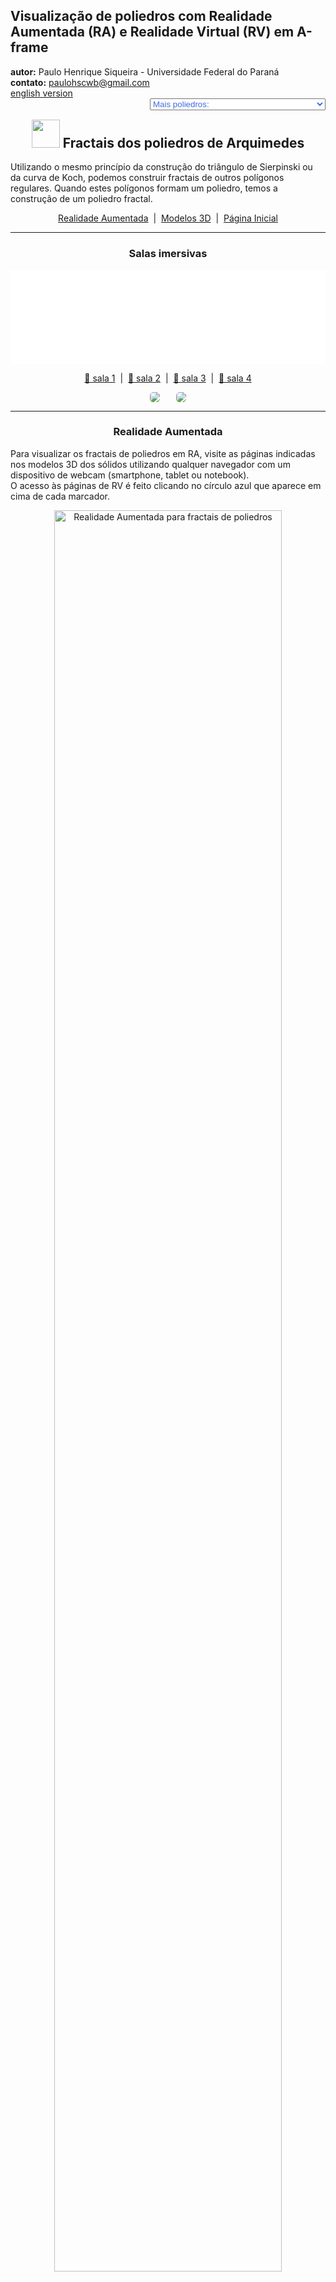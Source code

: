 <link rel="stylesheet" href="../../scripts/style.css">
<meta charset="utf-8">
<link rel="icon" type="image/png" href="../vr/salas/imagens/icone.png">
<h2>Visualização de poliedros com Realidade Aumentada (RA) e Realidade Virtual (RV) em A-frame</h2>
<b>autor:</b> Paulo Henrique Siqueira - Universidade Federal do Paraná
<br><b>contato:</b> <a href="#"> paulohscwb@gmail.com </a>
<br><a href="https://paulohscwb.github.io/polyhedra2/fractalarchimedean/">english version</a>
<form style="margin: 0 auto; float:right; text-align:right; width:100%; margin-bottom:15px;">
	<select id="url" onchange="urlHandler(this.value)" style="color:royalblue;">
		<option disabled selected>Mais poliedros:</option>
		<option value="../../ArchimedeanCatalanHulls/pt-br/">Cascos convexos de Arquimedes e Catalan</option>
		<option value="../../fractalplatonic/pt-br/">Fractais dos poliedros de Platão</option>
		<option value="../../fractalnonconvex/pt-br/">Fractais dos poliedros não convexos</option>
		<option disabled value="../../fractalarchimedean/pt-br/">Fractais dos poliedros de Arquimedes</option>
		<option value="../../chamfered/pt-br/">Poliedros chanfrados</option>
		<option value="../../propellor/pt-br/">Poliedros de hélice</option>
		<option value="../../diamonds/pt-br/">Poliedros de diamante</option>
	</select>
</form>
<script>
function urlHandler(value) {                               
    window.location.assign(`${value}`);
}
</script>

<p id="p1"></p>
  <h2 align="center"><img src="../vr/salas/imagens/icone.png" style="margin-bottom:-10px" width="45"> Fractais dos poliedros de Arquimedes</h2>
  Utilizando o mesmo princípio da construção do triângulo de Sierpinski ou da curva de Koch, podemos construir fractais de outros polígonos regulares. Quando estes polígonos formam um poliedro, temos a construção de um poliedro fractal.

 <p align="center"><a href="#ra">Realidade Aumentada</a><span>&nbsp;&nbsp;|&nbsp;&nbsp;</span><a href="#m3d">Modelos 3D</a><span>&nbsp;&nbsp;|&nbsp;&nbsp;</span><a href="../../pt-br/">Página Inicial</a></p>
<hr>
 <h3 align="center">Salas imersivas</h3>
  <div class="embed-container"><iframe width="100%" src="../sala1.htm" title="Sala Imersiva de fractais de poliedros" frameborder="0" loading="lazy"></iframe></div>
  <p align="center"><a href="../sala1.htm" target="_blank">&#x1f517; sala 1</a><span>&nbsp;&nbsp;|&nbsp;&nbsp;</span><a href="../sala2.htm" target="_blank">&#x1f517; sala 2</a><span>&nbsp;&nbsp;|&nbsp;&nbsp;</span><a href="../sala3.htm" target="_blank">&#x1f517; sala 3</a><span>&nbsp;&nbsp;|&nbsp;&nbsp;</span><a href="../sala4.htm" target="_blank">&#x1f517; sala 4</a></p>
  <p align="center"><img src="../../../geometria-descritiva/videos/fractalarchimedean1.gif" style="max-width: 47%; border-radius:5px; margin-right:5%" loading="lazy"/><img src="../../../geometria-descritiva/videos/fractalarchimedean2.gif" style="max-width: 47%; border-radius:5px" loading="lazy"/></p>
  <hr>
  <h3 id="ra" align="center">Realidade Aumentada</h3>
  Para visualizar os fractais de poliedros em RA, visite as páginas indicadas nos modelos 3D dos sólidos utilizando qualquer navegador com um dispositivo de webcam (smartphone, tablet ou notebook).
<br>O acesso às páginas de RV é feito clicando no círculo azul que aparece em cima de cada marcador.
<p align="center"><img style="border-radius:7px;" alt="Realidade Aumentada para fractais de poliedros" src="../ar/example.jpg" width="85%"></p>
<p align="center"><img src="../ar/fractalarchimedean.gif" alt="Realidade Aumentada para fractais de poliedros" style="max-width: 92%; border-radius:5px;" loading="lazy"/></p>
<hr>
<h3 id="m3d" align="center">Modelos 3D</h3>
<!-- <iframe width="560" height="315" style="max-width:100%" src="https://www.youtube.com/embed/videoseries?list=PLy0I_lGW8HxU-mneUmSsccpRAAwbErHFq" title="YouTube video player" frameborder="0" allow="accelerometer; autoplay; clipboard-write; encrypted-media; gyroscope; picture-in-picture; web-share" allowfullscreen></iframe> -->
<h4>1. Fractal do cuboctaedro</h4>
<a href="../vr/FractalCuboctahedron.htm" target="_blank" title="modelo 3D" class="fotoA"><img src="../ar/31A.png" class="foto" alt="Fractal do cuboctaedro"></a><img src="../ar/31.png" class="qr">
 <br><br>Aplicando-se o princípio de construção da curva de Koch nas faces triangulares do cuboctaedro, obtemos um fractal do cuboctaedro. Na primeira ordem de construção do fractal, construímos um novo sólido em cada face triangular do poliedro original. Neste exemplo, temos as representações do sólido nas ordens 0, 1, 2 e 3.
 <table>
	<tr>
		<th>ordem</th>
		<th>poliedros</th>
		<th>faces</th>
		<th>arestas</th>
		<th>vértices</th>
	</tr>
	<tr>
		<td>0</td>
		<td>1</td>
		<td>14</td>
		<td>24</td>
		<td>12</td>
	</tr>
	<tr>
		<td>1</td>
		<td>9</td>
		<td>126</td>
		<td>216</td>
		<td>108</td>
	</tr>
	<tr>
		<td>2</td>
		<td>81</td>
		<td>1134</td>
		<td>1944</td>
		<td>972</td>
	</tr>
	<tr>
		<td>3</td>
		<td>729</td>
		<td>10206</td>
		<td>17496</td>
		<td>8748</td>
	</tr>
 </table>
 <a href="../ra.html" class="raAR" title="Realidade aumentada" target="_blank"></a>
<hr>
<h4>2. Fractal do icosidodecaedro</h4>
<a href="../vr/FractalIcosidodecahedron.htm" target="_blank" title="modelo 3D" class="fotoA"><img src="../ar/32A.png" class="foto" alt="Fractal do icosidodecaedro"></a><img src="../ar/32.png" class="qr">
 <br><br>Aplicando-se o princípio de construção da curva de Koch nas faces triangulares do icosidodecaedro, obtemos um fractal do icosidodecaedro. Na primeira ordem de construção do fractal, construímos um novo sólido em cada face triangular do poliedro original. Neste exemplo, temos as representações do sólido nas ordens 0, 1, 2 e 3.
 <table>
	<tr>
		<th>ordem</th>
		<th>poliedros</th>
		<th>faces</th>
		<th>arestas</th>
		<th>vértices</th>
	</tr>
	<tr>
		<td>0</td>
		<td>1</td>
		<td>32</td>
		<td>60</td>
		<td>30</td>
	</tr>
	<tr>
		<td>1</td>
		<td>21</td>
		<td>672</td>
		<td>1260</td>
		<td>630</td>
	</tr>
	<tr>
		<td>2</td>
		<td>441</td>
		<td>14112</td>
		<td>26460</td>
		<td>13230</td>
	</tr>
	<tr>
		<td>3</td>
		<td>9261</td>
		<td>296352</td>
		<td>555660</td>
		<td>277830</td>
	</tr>
 </table>
 <a href="../ra.html" class="raAR" title="Realidade aumentada" target="_blank"></a>
<hr>
<h4>3. Fractal do rombicosidodecaedro</h4>
<a href="../vr/FractalRhombicosidodecahedron.htm" target="_blank" title="modelo 3D" class="fotoA"><img src="../ar/33A.png" class="foto" alt="Fractal do rombicosidodecaedro"></a><img src="../ar/33.png" class="qr">
 <br><br>Aplicando-se o princípio de construção da curva de Koch nas faces pentagonais do rombicosidodecaedro, obtemos um fractal do rombicosidodecaedro. Na primeira ordem de construção do fractal, construímos um novo sólido em cada face pentagonal do poliedro original. Neste exemplo, temos as representações do sólido nas ordens 0, 1, 2 e 3.
 <table>
	<tr>
		<th>ordem</th>
		<th>poliedros</th>
		<th>faces</th>
		<th>arestas</th>
		<th>vértices</th>
	</tr>
	<tr>
		<td>0</td>
		<td>1</td>
		<td>62</td>
		<td>120</td>
		<td>60</td>
	</tr>
	<tr>
		<td>1</td>
		<td>13</td>
		<td>806</td>
		<td>1560</td>
		<td>780</td>
	</tr>
	<tr>
		<td>2</td>
		<td>169</td>
		<td>10478</td>
		<td>20280</td>
		<td>10140</td>
	</tr>
	<tr>
		<td>3</td>
		<td>2197</td>
		<td>136214</td>
		<td>263640</td>
		<td>131820</td>
	</tr>
 </table>
 <a href="../ra.html" class="raAR" title="Realidade aumentada" target="_blank"></a>
<hr>
<h4>4. Fractal do rombicuboctaedro</h4>
<a href="../vr/FractalRhombicuboctahedron.htm" target="_blank" title="modelo 3D" class="fotoA"><img src="../ar/34A.png" class="foto" alt="Fractal do rombicuboctaedro"></a><img src="../ar/34.png" class="qr">
 <br><br>Aplicando-se o princípio de construção da curva de Koch nas faces triangulares do rombicuboctaedro, obtemos um fractal do rombicuboctaedro. Na primeira ordem de construção do fractal, construímos um novo sólido em cada face triangular do poliedro original. Neste exemplo, temos as representações do sólido nas ordens 0, 1, 2 e 3.
 <table>
	<tr>
		<th>ordem</th>
		<th>poliedros</th>
		<th>faces</th>
		<th>arestas</th>
		<th>vértices</th>
	</tr>
	<tr>
		<td>0</td>
		<td>1</td>
		<td>26</td>
		<td>48</td>
		<td>24</td>
	</tr>
	<tr>
		<td>1</td>
		<td>9</td>
		<td>234</td>
		<td>432</td>
		<td>216</td>
	</tr>
	<tr>
		<td>2</td>
		<td>81</td>
		<td>2106</td>
		<td>3888</td>
		<td>1944</td>
	</tr>
	<tr>
		<td>3</td>
		<td>729</td>
		<td>18954</td>
		<td>34992</td>
		<td>17496</td>
	</tr>
 </table>
 <a href="../ra1.html" class="raAR" title="Realidade aumentada" target="_blank"></a>
<hr>
<h4>5. Fractal do cubo snub</h4>
<a href="../vr/FractalSnubCube.htm" target="_blank" title="modelo 3D" class="fotoA"><img src="../ar/35A.png" class="foto" alt="Fractal do cubo snub"></a><img src="../ar/35.png" class="qr">
 <br><br>Aplicando-se o princípio de construção da curva de Koch nas faces quadradas do cubo snub, obtemos um fractal do cubo snub. Na primeira ordem de construção do fractal, construímos um novo sólido em cada face quadrada do poliedro original. Neste exemplo, temos as representações do sólido nas ordens 0, 1, 2, e 4.
 <table>
	<tr>
		<th>ordem</th>
		<th>poliedros</th>
		<th>faces</th>
		<th>arestas</th>
		<th>vértices</th>
	</tr>
	<tr>
		<td>0</td>
		<td>1</td>
		<td>38</td>
		<td>60</td>
		<td>24</td>
	</tr>
	<tr>
		<td>1</td>
		<td>7</td>
		<td>266</td>
		<td>420</td>
		<td>168</td>
	</tr>
	<tr>
		<td>2</td>
		<td>49</td>
		<td>1862</td>
		<td>2940</td>
		<td>1176</td>
	</tr>
	<tr>
		<td>3</td>
		<td>343</td>
		<td>13034</td>
		<td>20580</td>
		<td>8232</td>
	</tr>
	<tr>
		<td>4</td>
		<td>2401</td>
		<td>91238</td>
		<td>144060</td>
		<td>57624</td>
	</tr>
 </table>
 <a href="../ra1.html" class="raAR" title="Realidade aumentada" target="_blank"></a>
<hr>
<h4>6. Fractal do dodecaedro snub</h4>
<a href="../vr/FractalSnubDodecahedron.htm" target="_blank" title="modelo 3D" class="fotoA"><img src="../ar/36A.png" class="foto" alt="Fractal do dodecaedro snub"></a><img src="../ar/36.png" class="qr">
 <br><br>Aplicando-se o princípio de construção da curva de Koch nas faces pentagonais do dodecaedro snub, obtemos um fractal do dodecaedro snub. Na primeira ordem de construção do fractal, construímos um novo sólido em cada face pentagonal do poliedro original. Neste exemplo, temos as representações do sólido nas ordens 0, 1, 2 e 3.
 <table>
	<tr>
		<th>ordem</th>
		<th>poliedros</th>
		<th>faces</th>
		<th>arestas</th>
		<th>vértices</th>
	</tr>
	<tr>
		<td>0</td>
		<td>1</td>
		<td>92</td>
		<td>150</td>
		<td>60</td>
	</tr>
	<tr>
		<td>1</td>
		<td>13</td>
		<td>1196</td>
		<td>1950</td>
		<td>780</td>
	</tr>
	<tr>
		<td>2</td>
		<td>169</td>
		<td>15548</td>
		<td>25350</td>
		<td>10140</td>
	</tr>
	<tr>
		<td>3</td>
		<td>2197</td>
		<td>202124</td>
		<td>329550</td>
		<td>131820</td>
	</tr>
 </table>
 <a href="../ra1.html" class="raAR" title="Realidade aumentada" target="_blank"></a>
<hr>
<h4>7. Fractal do cuboctaedro truncado</h4>
<a href="../vr/FractalTruncatedCuboctahedron.htm" target="_blank" title="modelo 3D" class="fotoA"><img src="../ar/38A.png" class="foto" alt="Fractal do cuboctaedro truncado"></a><img src="../ar/38.png" class="qr">
 <br><br>Aplicando-se o princípio de construção da curva de Koch nas faces quadradas do cuboctaedro truncado, obtemos um fractal do cuboctaedro truncado. Na primeira ordem de construção do fractal, construímos um novo sólido em cada face quadrada do poliedro original. Neste exemplo, temos as representações do sólido nas ordens 0, 1, 2 e 3.
 <table>
	<tr>
		<th>ordem</th>
		<th>poliedros</th>
		<th>faces</th>
		<th>arestas</th>
		<th>vértices</th>
	</tr>
	<tr>
		<td>0</td>
		<td>1</td>
		<td>26</td>
		<td>72</td>
		<td>48</td>
	</tr>
	<tr>
		<td>1</td>
		<td>13</td>
		<td>338</td>
		<td>936</td>
		<td>624</td>
	</tr>
	<tr>
		<td>2</td>
		<td>169</td>
		<td>4394</td>
		<td>12168</td>
		<td>8112</td>
	</tr>
	<tr>
		<td>3</td>
		<td>2197</td>
		<td>57122</td>
		<td>158184</td>
		<td>105456</td>
	</tr>
 </table>
 <a href="../ra1.html" class="raAR" title="Realidade aumentada" target="_blank"></a>
<hr>
<h4>8. Fractal do cubo truncado</h4>
<a href="../vr/FractalTruncatedCube.htm" target="_blank" title="modelo 3D" class="fotoA"><img src="../ar/37A.png" class="foto" alt="Fractal do cubo truncado"></a><img src="../ar/37.png" class="qr">
 <br><br>Aplicando-se o princípio de construção da curva de Koch nas faces triangulares do cubo truncado, obtemos um fractal do cubo truncado. Na primeira ordem de construção do fractal, construímos um novo sólido em cada face triangular do poliedro original. Neste exemplo, temos as representações do sólido nas ordens 0, 1, 2 e 3.
 <table>
	<tr>
		<th>ordem</th>
		<th>poliedros</th>
		<th>faces</th>
		<th>arestas</th>
		<th>vértices</th>
	</tr>
	<tr>
		<td>0</td>
		<td>1</td>
		<td>14</td>
		<td>36</td>
		<td>24</td>
	</tr>
	<tr>
		<td>1</td>
		<td>9</td>
		<td>126</td>
		<td>324</td>
		<td>216</td>
	</tr>
	<tr>
		<td>2</td>
		<td>81</td>
		<td>1134</td>
		<td>2916</td>
		<td>1944</td>
	</tr>
	<tr>
		<td>3</td>
		<td>729</td>
		<td>10206</td>
		<td>26244</td>
		<td>17496</td>
	</tr>
 </table>
 <a href="../ra2.html" class="raAR" title="Realidade aumentada" target="_blank"></a>
<hr>
<h4>9. Fractal do dodecaedro truncado</h4>
<a href="../vr/FractalTruncatedDodecahedron.htm" target="_blank" title="modelo 3D" class="fotoA"><img src="../ar/39A.png" class="foto" alt="Fractal do dodecaedro truncado"></a><img src="../ar/39.png" class="qr">
 <br><br>Aplicando-se o princípio de construção da curva de Koch nas faces triangulares do dodecaedro truncado, obtemos um fractal do dodecaedro truncado. Na primeira ordem de construção do fractal, construímos um novo sólido em cada face triangular do poliedro original. Neste exemplo, temos as representações do sólido nas ordens 0, 1, 2 e 3.
 <table>
	<tr>
		<th>ordem</th>
		<th>poliedros</th>
		<th>faces</th>
		<th>arestas</th>
		<th>vértices</th>
	</tr>
	<tr>
		<td>0</td>
		<td>1</td>
		<td>32</td>
		<td>150</td>
		<td>60</td>
	</tr>
	<tr>
		<td>1</td>
		<td>21</td>
		<td>672</td>
		<td>3150</td>
		<td>1260</td>
	</tr>
	<tr>
		<td>2</td>
		<td>441</td>
		<td>14112</td>
		<td>66150</td>
		<td>26460</td>
	</tr>
	<tr>
		<td>3</td>
		<td>9261</td>
		<td>296352</td>
		<td>1389150</td>
		<td>555660</td>
	</tr>
 </table>
 <a href="../ra2.html" class="raAR" title="Realidade aumentada" target="_blank"></a>
<hr>
<h4>10. Fractal do icosaedro truncado</h4>
<a href="../vr/FractalTruncatedIcosahedron.htm" target="_blank" title="modelo 3D" class="fotoA"><img src="../ar/40A.png" class="foto" alt="Fractal do icosaedro truncado"></a><img src="../ar/40.png" class="qr">
 <br><br>Aplicando-se o princípio de construção da curva de Koch nas faces pentagonais do icosaedro truncado, obtemos um fractal do icosaedro truncado. Na primeira ordem de construção do fractal, construímos um novo sólido em cada face pentagonal do poliedro original. Neste exemplo, temos as representações do sólido nas ordens 0, 1, 2 e 3.
 <table>
	<tr>
		<th>ordem</th>
		<th>poliedros</th>
		<th>faces</th>
		<th>arestas</th>
		<th>vértices</th>
	</tr>
	<tr>
		<td>0</td>
		<td>1</td>
		<td>32</td>
		<td>90</td>
		<td>60</td>
	</tr>
	<tr>
		<td>1</td>
		<td>13</td>
		<td>416</td>
		<td>1170</td>
		<td>780</td>
	</tr>
	<tr>
		<td>2</td>
		<td>169</td>
		<td>5408</td>
		<td>15210</td>
		<td>10140</td>
	</tr>
	<tr>
		<td>3</td>
		<td>2197</td>
		<td>70304</td>
		<td>197730</td>
		<td>131820</td>
	</tr>
 </table>
 <a href="../ra2.html" class="raAR" title="Realidade aumentada" target="_blank"></a>
 <p class="topop"><a href="#p1" class="topo">voltar ao topo</a></p>
<hr>
<h4>11. Fractal do icosidodecaedro truncado</h4>
<a href="../vr/FractalTruncatedIcosidodecahedron.htm" target="_blank" title="modelo 3D" class="fotoA"><img src="../ar/41A.png" class="foto" alt="Fractal do icosidodecaedro truncado"></a><img src="../ar/41.png" class="qr">
 <br><br>Aplicando-se o princípio de construção da curva de Koch nas faces decagonais do icosidodecaedro truncado, obtemos um fractal do icosidodecaedro truncado. Na primeira ordem de construção do fractal, construímos um novo sólido em cada face decagonal do poliedro original. Neste exemplo, temos as representações do sólido nas ordens 0, 1, 2 e 3.
 <table>
	<tr>
		<th>ordem</th>
		<th>poliedros</th>
		<th>faces</th>
		<th>arestas</th>
		<th>vértices</th>
	</tr>
	<tr>
		<td>0</td>
		<td>1</td>
		<td>62</td>
		<td>180</td>
		<td>120</td>
	</tr>
	<tr>
		<td>1</td>
		<td>13</td>
		<td>806</td>
		<td>2340</td>
		<td>1560</td>
	</tr>
	<tr>
		<td>2</td>
		<td>169</td>
		<td>10478</td>
		<td>30420</td>
		<td>20280</td>
	</tr>
	<tr>
		<td>3</td>
		<td>2197</td>
		<td>136214</td>
		<td>395460</td>
		<td>263640</td>
	</tr>
 </table>
 <a href="../ra3.html" class="raAR" title="Realidade aumentada" target="_blank"></a>
<hr>
<h4>12. Fractal do octaedro truncado</h4>
<a href="../vr/FractalTruncatedOctahedron.htm" target="_blank" title="modelo 3D" class="fotoA"><img src="../ar/42A.png" class="foto" alt="Fractal do octaedro truncado"></a><img src="../ar/42.png" class="qr">
 <br><br>Aplicando-se o princípio de construção da curva de Koch nas faces quadradas do octaedro truncado, obtemos um fractal do octaedro truncado. Na primeira ordem de construção do fractal, construímos um novo sólido em cada face quadrada do poliedro original. Neste exemplo, temos as representações do sólido nas ordens 0, 1, 2 e 3.
 <table>
	<tr>
		<th>ordem</th>
		<th>poliedros</th>
		<th>faces</th>
		<th>arestas</th>
		<th>vértices</th>
	</tr>
	<tr>
		<td>0</td>
		<td>1</td>
		<td>14</td>
		<td>36</td>
		<td>24</td>
	</tr>
	<tr>
		<td>1</td>
		<td>7</td>
		<td>98</td>
		<td>252</td>
		<td>168</td>
	</tr>
	<tr>
		<td>2</td>
		<td>49</td>
		<td>686</td>
		<td>1764</td>
		<td>1176</td>
	</tr>
	<tr>
		<td>3</td>
		<td>343</td>
		<td>4802</td>
		<td>12348</td>
		<td>8232</td>
	</tr>
	<tr>
		<td>4</td>
		<td>2401</td>
		<td>33614</td>
		<td>86436</td>
		<td>57624</td>
	</tr>
 </table>
 <a href="../ra3.html" class="raAR" title="Realidade aumentada" target="_blank"></a>
<hr>
<h4>13. Fractal do tetraedro truncado</h4>
<a href="../vr/FractalTruncatedTetrahedron.htm" target="_blank" title="modelo 3D" class="fotoA"><img src="../ar/43A.png" class="foto" alt="Fractal do tetraedro truncado"></a><img src="../ar/43.png" class="qr">
 <br><br>Aplicando-se o princípio de construção do triângulo de Sierpinski nas faces triangulares do tetraedro truncado, obtemos um fractal do tetraedro truncado. Na primeira ordem de construção do fractal, construímos um novo sólido em cada face quadrada do poliedro original. Neste exemplo, temos as representações do sólido nas ordens 0, 1, 2, 3 e 4.
 <table>
	<tr>
		<th>ordem</th>
		<th>poliedros</th>
		<th>faces</th>
		<th>arestas</th>
		<th>vértices</th>
	</tr>
	<tr>
		<td>0</td>
		<td>1</td>
		<td>8</td>
		<td>18</td>
		<td>12</td>
	</tr>
	<tr>
		<td>1</td>
		<td>4</td>
		<td>40</td>
		<td>90</td>
		<td>60</td>
	</tr>
	<tr>
		<td>2</td>
		<td>25</td>
		<td>200</td>
		<td>450</td>
		<td>300</td>
	</tr>
	<tr>
		<td>3</td>
		<td>125</td>
		<td>1000</td>
		<td>2250</td>
		<td>1500</td>
	</tr>
	<tr>
		<td>4</td>
		<td>625</td>
		<td>5000</td>
		<td>11250</td>
		<td>7500</td>
	</tr>
 </table>
 <a href="../ra3.html" class="raAR" title="Realidade aumentada" target="_blank"></a>
 <hr>
<h4>14. Esponja Menger: Cubo snub</h4>
<a href="../vr/FractalSnubCube1.htm" target="_blank" title="modelo 3D" class="fotoA"><img src="../ar/44A.png" class="foto" alt="Esponja Menger - Cubo snub"></a><img src="../ar/44.png" class="qr">
 <br><br>Aplicando-se o princípio de construção do tapete de Sierpinski nas 6 faces quadradas do cubo snub, obtemos um cubo snub fractal. Na primeira ordem de construção do fractal, construímos 8 novos sólidos em cada face quadrada do poliedro original, todas com ⅓ da medida da aresta do cubo snub. Neste exemplo, temos as representações do sólido nas ordens 0, 1, 2 e 3.
 <a href="../ra4.html" class="raAR" title="Realidade aumentada" target="_blank"></a>
 <hr>
<h4>15. Cruz de Menger - Jerusalém: Cubo snub v1</h4>
<a href="../vr/FractalSnubCube2.htm" target="_blank" title="modelo 3D" class="fotoA"><img src="../ar/45A.png" class="foto" alt="cruz de Menger - Jerusalém - Cubo snub"></a><img src="../ar/45.png" class="qr">
 <br><br>Considere um cubo snub fractal. Podemos aumentar os tamanhos das arestas dos cubos snub dos cantos e diminuir os tamanhos das arestas dos cubos snub intermediários para revelar uma cruz. Nesta versão, temos 8 cubos snub homotéticos com proporção de &#8534; e 12 cubos snub homotéticos com proporção de &#8533;.
 <a href="../ra4.html" class="raAR" title="Realidade aumentada" target="_blank"></a>
 <hr>
<h4>16. Cruz de Menger - Jerusalém: Cubo snub v2</h4>
<a href="../vr/FractalSnubCube3.htm" target="_blank" title="modelo 3D" class="fotoA"><img src="../ar/46A.png" class="foto" alt="cruz de Menger - Jerusalém - Cubo snub"></a><img src="../ar/46.png" class="qr">
 <br><br>Considere um cubo snub fractal. Podemos aumentar os tamanhos das arestas dos cubos snub dos cantos e diminuir os tamanhos das arestas dos cubos snub intermediários para revelar uma cruz. Nesta versão, temos 8 cubos snub homotéticos com proporção de &#8730;2 - 1 e 12 cubos snub homotéticos com proporção de (&#8730;2 - 1)&#xb2;.
 <a href="../ra4a.html" class="raAR" title="Realidade aumentada" target="_blank"></a>
 <hr>
<h4>17. Floco de neve Mosely: Cubo snub</h4>
<a href="../vr/FractalSnubCube4.htm" target="_blank" title="modelo 3D" class="fotoA"><img src="../ar/47A.png" class="foto" alt="Floco de neve Mosely: Cubo snub"></a><img src="../ar/47.png" class="qr">
 <br><br>O floco de neve Mosely é um tipo de fractal Sierpinski-Menger obtido em duas variantes pela operação usada na criação do floco de neve Sierpinski-Menger. Neste caso, removemos oito cubos snub dos cantos e o cubo snub central em cada iteração.
 <a href="../ra4a.html" class="raAR" title="Realidade aumentada" target="_blank"></a>
 <hr>
<h4>18. Esponja Menger: Cubo truncado</h4>
<a href="../vr/FractalTruncatedCube1.htm" target="_blank" title="modelo 3D" class="fotoA"><img src="../ar/48A.png" class="foto" alt="Esponja Menger - Cubo truncado"></a><img src="../ar/48.png" class="qr">
 <br><br>Aplicando-se o princípio de construção do tapete de Sierpinski nas 6 faces octogonais do cubo truncado, obtemos um cubo truncado fractal. Na primeira ordem de construção do fractal, construímos 8 novos sólidos em cada face octogonal do poliedro original, todas com ⅓ da medida da aresta do cubo truncado. Neste exemplo, temos as representações do sólido nas ordens 0, 1, 2 e 3.
 <a href="../ra5.html" class="raAR" title="Realidade aumentada" target="_blank"></a>
 <hr>
<h4>19. Cruz de Menger - Jerusalém: Cubo truncado v1</h4>
<a href="../vr/FractalTruncatedCube2.htm" target="_blank" title="modelo 3D" class="fotoA"><img src="../ar/49A.png" class="foto" alt="cruz de Menger - Jerusalém - Cubo truncado"></a><img src="../ar/49.png" class="qr">
 <br><br>Considere um cubo truncado fractal. Podemos aumentar os tamanhos das arestas dos cubos truncados dos cantos e diminuir os tamanhos das arestas dos cubos truncados intermediários para revelar uma cruz. Nesta versão, temos 8 cubos truncados homotéticos com proporção de &#8534; e 12 cubos truncados homotéticos com proporção de &#8533;.
 <a href="../ra5.html" class="raAR" title="Realidade aumentada" target="_blank"></a>
 <hr>
<h4>20. Cruz de Menger - Jerusalém: Cubo truncado v2</h4>
<a href="../vr/FractalTruncatedCube3.htm" target="_blank" title="modelo 3D" class="fotoA"><img src="../ar/50A.png" class="foto" alt="cruz de Menger - Jerusalém - Cubo truncado"></a><img src="../ar/50.png" class="qr">
 <br><br>Considere um cubo truncado fractal. Podemos aumentar os tamanhos das arestas dos cubos truncados dos cantos e diminuir os tamanhos das arestas dos cubos truncados intermediários para revelar uma cruz. Nesta versão, temos 8 cubos truncados homotéticos com proporção de &#8730;2 - 1 e 12 cubos truncados homotéticos com proporção de (&#8730;2 - 1)&#xb2;.
 <a href="../ra5a.html" class="raAR" title="Realidade aumentada" target="_blank"></a>
 <p class="topop"><a href="#p1" class="topo">voltar ao topo</a></p>
 <hr>
<h4>21. Floco de neve Mosely: Cubo truncado</h4>
<a href="../vr/FractalTruncatedCube4.htm" target="_blank" title="modelo 3D" class="fotoA"><img src="../ar/51A.png" class="foto" alt="Floco de neve Mosely: Cubo truncado"></a><img src="../ar/51.png" class="qr">
 <br><br>O floco de neve Mosely é um tipo de fractal Sierpinski-Menger obtido em duas variantes pela operação usada na criação do floco de neve Sierpinski-Menger. Neste caso, removemos oito cubos truncados dos cantos e o cubo truncado central em cada iteração.
 <a href="../ra5a.html" class="raAR" title="Realidade aumentada" target="_blank"></a>
 <hr>
<h4>22. Esponja Menger: Rombicuboctaedro</h4>
<a href="../vr/FractalRhombicuboctahedron1.htm" target="_blank" title="modelo 3D" class="fotoA"><img src="../ar/52A.png" class="foto" alt="Esponja Menger - rombicuboctaedro"></a><img src="../ar/52.png" class="qr">
 <br><br>Aplicando-se o princípio de construção do tapete de Sierpinski em 6 faces quadradas do rombicuboctaedro, obtemos um rombicuboctaedro fractal. Na primeira ordem de construção do fractal, construímos 8 novos sólidos nas faces quadradas do poliedro original, todas com ⅓ da medida da aresta do rombicuboctaedro. Neste exemplo, temos as representações do sólido nas ordens 0, 1, 2 e 3.
 <a href="../ra6.html" class="raAR" title="Realidade aumentada" target="_blank"></a>
 <hr>
<h4>23. Cruz de Menger - Jerusalém: Rombicuboctaedro v1</h4>
<a href="../vr/FractalRhombicuboctahedron2.htm" target="_blank" title="modelo 3D" class="fotoA"><img src="../ar/53A.png" class="foto" alt="cruz de Menger - Jerusalém - rombicuboctaedro"></a><img src="../ar/53.png" class="qr">
 <br><br>Considere um rombicuboctaedro fractal. Podemos aumentar os tamanhos das arestas dos rombicuboctaedros dos cantos e diminuir os tamanhos das arestas dos rombicuboctaedros intermediários para revelar uma cruz. Nesta versão, temos 8 rombicuboctaedros homotéticos com proporção de &#8534; e 12 rombicuboctaedros homotéticos com proporção de &#8533;.
 <a href="../ra6.html" class="raAR" title="Realidade aumentada" target="_blank"></a>
 <hr>
<h4>24. Cruz de Menger - Jerusalém: Rombicuboctaedro v2</h4>
<a href="../vr/FractalRhombicuboctahedron3.htm" target="_blank" title="modelo 3D" class="fotoA"><img src="../ar/54A.png" class="foto" alt="cruz de Menger - Jerusalém - rombicuboctaedro"></a><img src="../ar/54.png" class="qr">
 <br><br>Considere um rombicuboctaedro fractal. Podemos aumentar os tamanhos das arestas dos rombicuboctaedros dos cantos e diminuir os tamanhos das arestas dos rombicuboctaedros intermediários para revelar uma cruz. Nesta versão, temos 8 rombicuboctaedros homotéticos com proporção de &#8730;2 - 1 e 12 rombicuboctaedros homotéticos com proporção de (&#8730;2 - 1)&#xb2;.
 <a href="../ra6a.html" class="raAR" title="Realidade aumentada" target="_blank"></a>
 <hr>
<h4>25. Floco de neve Mosely: Rombicuboctaedro</h4>
<a href="../vr/FractalRhombicuboctahedron4.htm" target="_blank" title="modelo 3D" class="fotoA"><img src="../ar/55A.png" class="foto" alt="Floco de neve Mosely: rombicuboctaedro"></a><img src="../ar/55.png" class="qr">
 <br><br>O floco de neve Mosely é um tipo de fractal Sierpinski-Menger obtido em duas variantes pela operação usada na criação do floco de neve Sierpinski-Menger. Neste caso, removemos oito rombicuboctaedros dos cantos e o rombicuboctaedro central em cada iteração.
 <a href="../ra6a.html" class="raAR" title="Realidade aumentada" target="_blank"></a>
 <hr>
<h4>26. Esponja Menger: Cuboctaedro</h4>
<a href="../vr/FractalCuboctahedron1.htm" target="_blank" title="modelo 3D" class="fotoA"><img src="../ar/56A.png" class="foto" alt="Esponja Menger - Cuboctaedro"></a><img src="../ar/56.png" class="qr">
 <br><br>Aplicando-se o princípio de construção do tapete de Sierpinski nas 6 faces quadradas do cuboctaedro, obtemos um cuboctaedro fractal. Na primeira ordem de construção do fractal, construímos 8 novos sólidos nas faces quadradas do poliedro original, todas com ⅓ da medida da aresta do cuboctaedro. Neste exemplo, temos as representações do sólido nas ordens 0, 1, 2 e 3.
 <a href="../ra7.html" class="raAR" title="Realidade aumentada" target="_blank"></a>
 <hr>
<h4>27. Cruz de Menger - Jerusalém: Cuboctaedro v1</h4>
<a href="../vr/FractalCuboctahedron2.htm" target="_blank" title="modelo 3D" class="fotoA"><img src="../ar/57A.png" class="foto" alt="cruz de Menger - Jerusalém - Cuboctaedro"></a><img src="../ar/57.png" class="qr">
 <br><br>Considere um cuboctaedro fractal. Podemos aumentar os tamanhos das arestas dos cuboctaedros dos cantos e diminuir os tamanhos das arestas dos cuboctaedros intermediários para revelar uma cruz. Nesta versão, temos 8 cuboctaedros homotéticos com proporção de &#8534; e 12 cuboctaedros homotéticos com proporção de &#8533;.
 <a href="../ra7.html" class="raAR" title="Realidade aumentada" target="_blank"></a>
 <hr>
<h4>28. Cruz de Menger - Jerusalém: Cuboctaedro v2</h4>
<a href="../vr/FractalCuboctahedron3.htm" target="_blank" title="modelo 3D" class="fotoA"><img src="../ar/58A.png" class="foto" alt="cruz de Menger - Jerusalém - Cuboctaedro"></a><img src="../ar/58.png" class="qr">
 <br><br>Considere um cuboctaedro fractal. Podemos aumentar os tamanhos das arestas dos cuboctaedros dos cantos e diminuir os tamanhos das arestas dos cuboctaedros intermediários para revelar uma cruz. Nesta versão, temos 8 cuboctaedros homotéticos com proporção de &#8730;2 - 1 e 12 cuboctaedros homotéticos com proporção de (&#8730;2 - 1)&#xb2;.
 <a href="../ra7a.html" class="raAR" title="Realidade aumentada" target="_blank"></a>
 <hr>
<h4>29. Floco de neve Mosely: Cuboctaedro</h4>
<a href="../vr/FractalCuboctahedron4.htm" target="_blank" title="modelo 3D" class="fotoA"><img src="../ar/59A.png" class="foto" alt="Floco de neve Mosely: cuboctaedro"></a><img src="../ar/59.png" class="qr">
 <br><br>O floco de neve Mosely é um tipo de fractal Sierpinski-Menger obtido em duas variantes pela operação usada na criação do floco de neve Sierpinski-Menger. Neste caso, removemos oito cuboctaedros dos cantos e o cuboctaedro central em cada iteração.
 <a href="../ra7a.html" class="raAR" title="Realidade aumentada" target="_blank"></a>
 <hr>
<h4>30. Esponja Menger: Cuboctaedro truncado</h4>
<a href="../vr/FractalTruncatedCuboctahedron1.htm" target="_blank" title="modelo 3D" class="fotoA"><img src="../ar/60A.png" class="foto" alt="Esponja Menger - Cuboctaedro truncado"></a><img src="../ar/60.png" class="qr">
 <br><br>Aplicando-se o princípio de construção do tapete de Sierpinski nas 6 faces octogonais do cuboctaedro truncado, obtemos um cuboctaedro truncado fractal. Na primeira ordem de construção do fractal, construímos 8 novos sólidos nas faces octogonais do poliedro original, todas com ⅓ da medida da aresta do cuboctaedro truncado. Neste exemplo, temos as representações do sólido nas ordens 0, 1, 2 e 3.
 <a href="../ra8.html" class="raAR" title="Realidade aumentada" target="_blank"></a>
 <p class="topop"><a href="#p1" class="topo">voltar ao topo</a></p>
 <hr>
<h4>31. Cruz de Menger - Jerusalém: Cuboctaedro truncado v1</h4>
<a href="../vr/FractalTruncatedCuboctahedron2.htm" target="_blank" title="modelo 3D" class="fotoA"><img src="../ar/61A.png" class="foto" alt="cruz de Menger - Jerusalém - Cuboctaedro truncado"></a><img src="../ar/61.png" class="qr">
 <br><br>Considere um cuboctaedro truncado fractal. Podemos aumentar os tamanhos das arestas dos cuboctaedros truncados dos cantos e diminuir os tamanhos das arestas dos cuboctaedros truncados intermediários para revelar uma cruz. Nesta versão, temos 8 cuboctaedros truncados homotéticos com proporção de &#8534; e 12 cuboctaedros truncados homotéticos com proporção de &#8533;.
 <a href="../ra8.html" class="raAR" title="Realidade aumentada" target="_blank"></a>
 <hr>
<h4>32. Cruz de Menger - Jerusalém: Cuboctaedro truncado v2</h4>
<a href="../vr/FractalTruncatedCuboctahedron3.htm" target="_blank" title="modelo 3D" class="fotoA"><img src="../ar/62A.png" class="foto" alt="cruz de Menger - Jerusalém - Cuboctaedro truncado"></a><img src="../ar/62.png" class="qr">
 <br><br>Considere um cuboctaedro truncado fractal. Podemos aumentar os tamanhos das arestas dos cuboctaedros truncados dos cantos e diminuir os tamanhos das arestas dos cuboctaedros truncados intermediários para revelar uma cruz. Nesta versão, temos 8 cuboctaedros truncados homotéticos com proporção de &#8730;2 - 1 e 12 cuboctaedros truncados homotéticos com proporção de (&#8730;2 - 1)&#xb2;.
 <a href="../ra8a.html" class="raAR" title="Realidade aumentada" target="_blank"></a>
 <hr>
<h4>33. Floco de neve Mosely: Cuboctaedro truncado</h4>
<a href="../vr/FractalTruncatedCuboctahedron4.htm" target="_blank" title="modelo 3D" class="fotoA"><img src="../ar/63A.png" class="foto" alt="Floco de neve Mosely: Cuboctaedro truncado"></a><img src="../ar/63.png" class="qr">
 <br><br>O floco de neve Mosely é um tipo de fractal Sierpinski-Menger obtido em duas variantes pela operação usada na criação do floco de neve Sierpinski-Menger. Neste caso, removemos oito cuboctaedros truncados dos cantos e o cuboctaedro truncado central em cada iteração.
 <a href="../ra8a.html" class="raAR" title="Realidade aumentada" target="_blank"></a>
<p class="topop"><a href="#p1" class="topo">voltar ao topo</a></p>
<hr>

<br><a rel="license" href="http://creativecommons.org/licenses/by-nc-nd/4.0/"><img alt="Licença Creative Commons" style="border-width:0" src="https://i.creativecommons.org/l/by-nc-nd/4.0/88x31.png" loading="lazy"/></a><br /><span xmlns:dct="http://purl.org/dc/terms/" property="dct:title">Archimedean polyhedra fractals - Visualization of polyhedra with Augmented Reality and Virtual Reality</span> de <a xmlns:cc="http://creativecommons.org/ns#" href="https://paulohscwb.github.io/polyhedra2/fractalarchimedean/pt-br/" property="cc:attributionName" rel="cc:attributionURL">Paulo Henrique Siqueira</a> está licenciado com uma Licença <a rel="license" href="http://creativecommons.org/licenses/by-nc-nd/4.0/">Creative Commons Atribuição-NãoComercial-SemDerivações 4.0 Internacional</a>.

<h4>Como citar este trabalho:</h4> 
<p>Siqueira, P.H., "Archimedean polyhedra fractals - Visualization of polyhedra with Augmented Reality and Virtual Reality". Disponível em: <https://paulohscwb.github.io/polyhedra2/fractalarchimedean/pt-br/>, Outubro de 2023.</p>
<!--<a target="_blank" href="https://doi.org/10.5281/zenodo.8272770"><img src="https://zenodo.org/badge/DOI/10.5281/zenodo.8272770.svg" alt="DOI"></a>-->
<br><br><b>Referências:</b>
<br>Weisstein, Eric W. "Archimedean Solid" From MathWorld-A Wolfram Web Resource. <a href="http://mathworld.wolfram.com/ArchimedeanSolid.html" target="_blank">http://mathworld.wolfram.com/ArchimedeanSolid.html</a>
<br>Weisstein, Eric W. "Platonic Solid" From MathWorld-A Wolfram Web Resource. <a href="http://mathworld.wolfram.com/PlatonicSolid.html" target="_blank">http://mathworld.wolfram.com/PlatonicSolid.html</a>
<br>Weisstein, Eric W. "Archimedean Dual" From MathWorld-A Wolfram Web Resource. <a href="https://mathworld.wolfram.com/ArchimedeanDual.html" target="_blank">https://mathworld.wolfram.com/ArchimedeanDual.html</a>
<br>Weisstein, Eric W. "Uniform Polyhedron." From MathWorld--A Wolfram Web Resource. <a href="https://mathworld.wolfram.com/UniformPolyhedron.html" target="_blank">https://mathworld.wolfram.com/UniformPolyhedron.html</a>
<br>Wikipedia <a href="https://en.wikipedia.org/wiki/Archimedean_solid" target="_blank">https://en.wikipedia.org/wiki/Archimedean_solid</a>
<br>Wikipedia <a href="https://en.wikipedia.org/wiki/en.wikipedia.org/wiki/Platonic_solid" target="_blank">https://en.wikipedia.org/wiki/Platonic_solid</a>
<br>McCooey, David I. "Visual Polyhedra". <a href="http://dmccooey.com/polyhedra/" target="_blank">http://dmccooey.com/polyhedra/</a>

